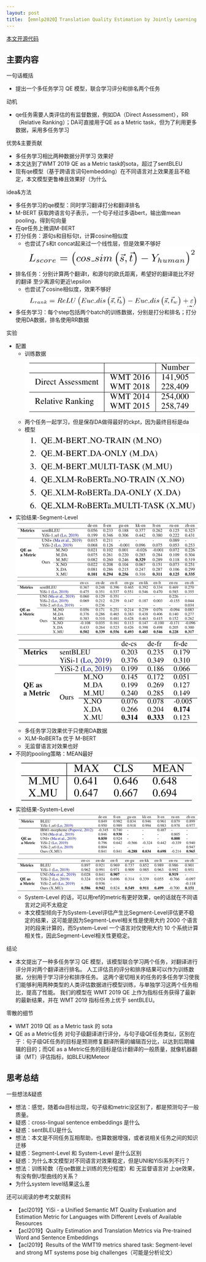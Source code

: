 ```yaml
---
layout: post
title: 【emnlp2020】Translation Quality Estimation by Jointly Learning to Score and Rank
---
```



[本文开源代码](https://github.com/jingyiz/sentence-transformers)


## 主要内容

一句话概括

- 提出一个多任务学习 QE 模型，联合学习评分和排名两个任务

动机

- qe任务需要人类评估的有监督数据，例如DA（Direct Assessment），RR（Relative Ranking）；DA可直接用于QE as a Metric task，但为了利用更多数据，采用多任务学习

优势&主要贡献

- 多任务学习相比两种数据分开学习 效果好
- 本文达到了WMT 2019 QE as a Metric task的sota，超过了sentBLEU
- 现有qe模型（基于跨语言词句embedding）在不同语言对上效果差且不稳定，本文模型更鲁棒且效果好（为什么

idea&方法

- 多任务学习的qe模型：同时学习翻译打分和翻译排名
- M-BERT 获取跨语言句子表示，一个句子经过多语bert，输出做mean pooling，得到句向量
- 在qe任务上微调M-BERT
- 打分任务：源句s和目标句t，计算cosine相似度
  - 也尝试了s和t concat起来过一个线性层，但是效果不够好
  ![L_score](/images/posts/202107/qe_multi_task_1.png)
- 排名任务：分别计算两个翻译t，和源句的欧氏距离，希望好的翻译能比不好的翻译 至少离源句更近\epsilon
  - 也尝试了cosine相似度，效果不够好
  ![L_rank](/images/posts/202107/qe_multi_task_2.png)
- 多任务学习：每个step包括两个batch的训练数据，分别是打分和排名；打分使用DA数据，排名使用RR数据

实验
- 配置
  - 训练数据
  ![traindata](/images/posts/202107/qe_multi_task_3.png)
  - 两个任务一起学习，但是保存DA做得最好的ckpt，因为最终目标是da
  - 模型
  ![models](/images/posts/202107/qe_multi_task_4.png)
- 实验结果-Segment-Level
  ![result1](/images/posts/202107/qe_multi_task_5.png)
  ![result2](/images/posts/202107/qe_multi_task_6.png)
  ![result3](/images/posts/202107/qe_multi_task_7.png)
  - 多任务学习效果优于只使用DA数据
  - XLM-RoBERTa 优于 M-BERT
  - 无监督语言对效果也好
- 不同的pooling策略：MEAN最好
  ![pooling](/images/posts/202107/qe_multi_task_8.png)
- 实验结果-System-Level
  ![result4](/images/posts/202107/qe_multi_task_9.png)
  ![result5](/images/posts/202107/qe_multi_task_10.png)
  - System-Level 的话，可以用ref的metric有更好效果，qe的话就在不同语言对之间不太稳定
  - 本文模型倾向于为System-Level评估产生比Segment-Level评估更不稳定的结果，这可能是因为Segment-Level相关性是使用大约 2000 个语言对的段来计算的，而System-Level 一个语言对仅使用大约 10 个系统计算相关性，因此Segment-Level相关性更稳定。

结论
- 本文提出了一种多任务学习 QE 模型，该模型联合学习两个任务，对翻译进行评分并对两个翻译进行排名。 人工评估员的评分和排序结果可以作为训练数据，分别用于学习评分和排序任务。 这两个密切相关的任务的多任务学习使我们能够利用两种类型的人类评估数据进行模型训练，与单独学习这两个任务相比，提高了性能。 我们的模型在 WMT 2019 QE 上作为指标任务获得了最新的最新结果，并在 WMT 2019 指标任务上优于 sentBLEU。

零散的细节
- WMT 2019 QE as a Metric task 的 sota
- QE as a Metric任务 对句子级翻译进行评分，与句子级QE任务类似，区别在于：句子级QE任务的目标是预测修复翻译所需的编辑百分比，以达到后期编辑的目的；而QE as a Metric任务的目标是估计翻译的一般质量，就像机器翻译（MT）评估指标，如BLEU和Meteor


## 思考总结

一些想法&疑惑
- 想法：感觉，随着da目标出现，句子级和metric没区别了，都是预测句子一般质量。
- 疑惑：cross-lingual sentence embeddings 是什么
- 疑惑：sentBLEU是什么
- 想法：本文是不同任务互相帮助，也算数据增强，或者说相关任务之间的知识迁移
- 疑惑：Segment-Level 和 System-Level 是什么区别
- 疑惑：为什么本文模型对不同语言对效果稳定，但是UNI和YiSi系列不行？
- 想法：训练轮数（在qe数据上训练的充分程度）和 无监督语言对 上qe效果，有没有倒U型曲线的关系？
- 为什么system level结果这么差

还可以阅读的参考文献资料
- 【acl2019】YiSi - a Unified Semantic MT Quality Evaluation and Estimation Metric for Languages with Different Levels of Available Resources
- 【acl2019】Quality Estimation and Translation Metrics via Pre-trained Word and Sentence Embeddings
- 【acl2019】Results of the WMT19 metrics shared task: Segment-level and strong MT systems pose big challenges（可能是分析论文）